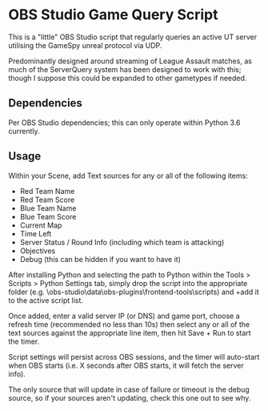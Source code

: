 # OBS Studio Game Query Script

This is a "little" OBS Studio script that regularly queries an active UT server utilising the GameSpy unreal protocol via UDP.

Predominantly designed around streaming of League Assault matches, as much of the ServerQuery system has been designed to work with this; though I suppose this could be expanded to other gametypes if needed.

## Dependencies

Per OBS Studio dependencies; this can only operate within Python 3.6 currently.

## Usage

Within your Scene, add Text sources for any or all of the following items:

- Red Team Name
- Red Team Score
- Blue Team Name
- Blue Team Score
- Current Map
- Time Left
- Server Status / Round Info (including which team is attacking)
- Objectives
- Debug (this can be hidden if you want to have it)

After installing Python and selecting the path to Python within the Tools > Scripts > Python Settings tab, simply drop the script into the appropriate folder (e.g. \obs-studio\data\obs-plugins\frontend-tools\scripts) and +add it to the active script list.

Once added, enter a valid server IP (or DNS) and game port, choose a refresh time (recommended no less than 10s) then select any or all of the text sources against the appropriate line item, then hit Save + Run to start the timer.

Script settings will persist across OBS sessions, and the timer will auto-start when OBS starts (i.e. X seconds after OBS starts, it will fetch the server info).

The only source that will update in case of failure or timeout is the debug source, so if your sources aren't updating, check this one out to see why.
